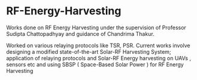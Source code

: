 # RF-Energy-Harvesting

Works done on RF Energy Harvesting under the supervision of Professor Sudipta Chattopadhyay and guidance of Chandrima Thakur.

Worked on various relaying protocols like TSR, PSR. Current works involve designing a modified state-of-the-art Solar-RF Harvesting System; application of relaying protocols and Solar-RF Energy harvesting on UAVs , sensors etc and using SBSP ( Space-Based Solar Power ) for RF Energy Harvesting

